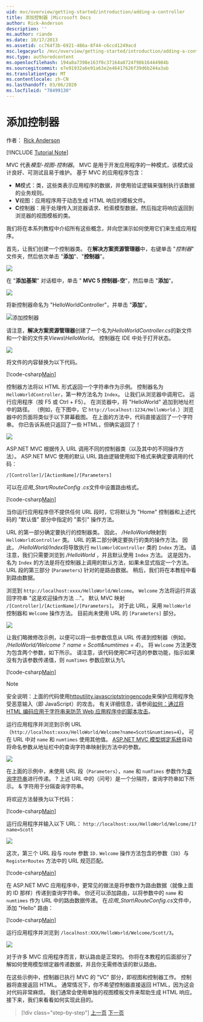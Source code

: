 ```yaml
---
uid: mvc/overview/getting-started/introduction/adding-a-controller
title: 添加控制器 |Microsoft Docs
author: Rick-Anderson
description: ''
ms.author: riande
ms.date: 10/17/2013
ms.assetid: cc764f3b-6921-486a-8f44-c6ccd1249acd
msc.legacyurl: /mvc/overview/getting-started/introduction/adding-a-controller
msc.type: authoredcontent
ms.openlocfilehash: 194a8a7398e163f0c37164a8724f98b16444984b
ms.sourcegitcommit: e7e91932a6e91a63e2e46417626f39d6b244a3ab
ms.translationtype: MT
ms.contentlocale: zh-CN
ms.lasthandoff: 03/06/2020
ms.locfileid: "78499130"
---
```

# <a name="adding-a-controller"></a>添加控制器

作者： [Rick Anderson](https://twitter.com/RickAndMSFT)

[!INCLUDE [Tutorial Note](index.md)]

MVC 代表*模型-视图-控制器*。 MVC 是用于开发应用程序的一种模式，该模式设计良好、可测试且易于维护。 基于 MVC 的应用程序包含：

- **M**模式：类，这些类表示应用程序的数据，并使用验证逻辑来强制执行该数据的业务规则。
- **V**视图：应用程序用于动态生成 HTML 响应的模板文件。
- **C**控制器：用于处理传入浏览器请求、检索模型数据，然后指定将响应返回到浏览器的视图模板的类。

我们将在本系列教程中介绍所有这些概念，并向您演示如何使用它们来生成应用程序。

首先，让我们创建一个控制器类。 在**解决方案资源管理器**中，右键单击 "*控制器*" 文件夹，然后依次单击 "**添加**"、"**控制器**"。

![](adding-a-controller/_static/image1.png)

在 "**添加基架**" 对话框中，单击 " **MVC 5 控制器-空**"，然后单击 "**添加**"。

![](adding-a-controller/_static/image2.png)  

将新控制器命名为 "HelloWorldController"，并单击 "**添加**"。

![添加控制器](adding-a-controller/_static/image3.png)

请注意，**解决方案资源管理器**创建了一个名为*HelloWorldController.cs*的新文件和一个新的文件夹*Views\HelloWorld*。 控制器在 IDE 中处于打开状态。

![](adding-a-controller/_static/image4.png)

将文件的内容替换为以下代码。

[!code-csharp[Main](adding-a-controller/samples/sample1.cs)]

控制器方法将以 HTML 形式返回一个字符串作为示例。 控制器名为 `HelloWorldController`，第一种方法名为 `Index`。 让我们从浏览器中调用它。 运行应用程序（按 F5 或 Ctrl + F5）。 在浏览器中，将 &quot;HelloWorld&quot; 追加到地址栏中的路径。 （例如，在下图中，它 `http://localhost:1234/HelloWorld.`）浏览器中的页面将类似于以下屏幕截图。 在上面的方法中，代码直接返回了一个字符串。 你已告诉系统只返回了一些 HTML，但确实返回了！

![](adding-a-controller/_static/image5.png)

ASP.NET MVC 根据传入 URL 调用不同的控制器类（以及其中的不同操作方法）。 ASP.NET MVC 使用的默认 URL 路由逻辑使用如下格式来确定要调用的代码：

`/[Controller]/[ActionName]/[Parameters]`

可以在*应用\_Start/RouteConfig .cs*文件中设置路由格式。

[!code-csharp[Main](adding-a-controller/samples/sample2.cs?highlight=7-8)]

当你运行应用程序但不提供任何 URL 段时，它将默认为 "Home" 控制器和上述代码的 "默认值" 部分中指定的 "索引" 操作方法。

URL 的第一部分确定要执行的控制器类。 因此， */HelloWorld*映射到 `HelloWorldController` 类。 URL 的第二部分确定要执行的类的操作方法。 因此， */HelloWorld/Index*将导致执行 `HelloWorldController` 类的 `Index` 方法。 请注意，我们只需要浏览到 */HelloWorld* ，并且默认使用 `Index` 方法。 这是因为，名为 `Index` 的方法是将在控制器上调用的默认方法，如果未显式指定一个方法。 URL 段的第三部分 (`Parameters`) 针对的是路由数据。 稍后，我们将在本教程中看到路由数据。

浏览到 `http://localhost:xxxx/HelloWorld/Welcome`。 `Welcome` 方法将运行并返回字符串 &quot;这是欢迎操作方法 ...&quot;。 默认 MVC 映射 `/[Controller]/[ActionName]/[Parameters]`。 对于此 URL，采用 `HelloWorld` 控制器和 `Welcome` 操作方法。 目前尚未使用 URL 的 `[Parameters]` 部分。

![](adding-a-controller/_static/image6.png)

让我们略微修改示例，以便可以将一些参数信息从 URL 传递到控制器（例如， */HelloWorld/Welcome？ name = Scott&amp;numtimes = 4*）。 将 `Welcome` 方法更改为包含两个参数，如下所示。 请注意，该代码使用C#可选的参数功能，指示如果没有为该参数传递值，则 `numTimes` 参数应默认为1。

[!code-csharp[Main](adding-a-controller/samples/sample3.cs)]

> [!NOTE]
> 安全说明：上面的代码使用[httputility.javascriptstringencode](https://msdn.microsoft.com/library/ee360286(v=vs.110).aspx)来保护应用程序免受恶意输入（即 JavaScript）的攻击。 有关详细信息，请参阅[如何：通过将 HTML 编码应用于字符串来防范 Web 应用程序中的脚本攻击](https://msdn.microsoft.com/library/a2a4yykt(v=vs.100).aspx)。

 运行应用程序并浏览到示例 URL （`http://localhost:xxxx/HelloWorld/Welcome?name=Scott&numtimes=4`）。 可在 URL 中对 `name` 和 `numtimes` 使用其他值。 [ASP.NET MVC 模型绑定系统](http://odetocode.com/Blogs/scott/archive/2009/04/27/6-tips-for-asp-net-mvc-model-binding.aspx)自动将命名参数从地址栏中的查询字符串映射到方法中的参数。

![](adding-a-controller/_static/image7.png)

在上面的示例中，未使用 URL 段（`Parameters`），`name` 和 `numTimes` 参数作为[查询字符串](http://en.wikipedia.org/wiki/Query_string)进行传递。 ? 上述 URL 中的（问号）是一个分隔符，查询字符串如下所示。 &amp; 字符用于分隔查询字符串。

将欢迎方法替换为以下代码：

[!code-csharp[Main](adding-a-controller/samples/sample4.cs)]

运行应用程序并输入以下 URL： `http://localhost:xxx/HelloWorld/Welcome/1?name=Scott`

![](adding-a-controller/_static/image8.png)

这次，第三个 URL 段与 route 参数 `ID.` `Welcome` 操作方法包含的参数（`ID`）与 `RegisterRoutes` 方法中的 URL 规范匹配。

[!code-csharp[Main](adding-a-controller/samples/sample5.cs?highlight=7)]

在 ASP.NET MVC 应用程序中，更常见的做法是将参数作为路由数据（就像上面的 ID 那样）传递到查询字符串。 你还可以添加路由，以将参数中的 `name` 和 `numtimes` 作为 URL 中的路由数据传递。 在*应用\_Start\RouteConfig.cs*文件中，添加 "Hello" 路由：

[!code-csharp[Main](adding-a-controller/samples/sample6.cs?highlight=13-16)]

运行应用程序并浏览到 `/localhost:XXX/HelloWorld/Welcome/Scott/3`。

![](adding-a-controller/_static/image9.png)

对于许多 MVC 应用程序而言，默认路由是正常的。 你将在本教程的后面部分了解如何使用模型绑定器传递数据，并且你无需修改该的默认路由。

在这些示例中，控制器已执行 MVC 的 &quot;VC&quot; 部分，即视图和控制器工作。 控制器将直接返回 HTML。 通常情况下，你不希望控制器直接返回 HTML，因为这会对代码非常麻烦。 我们通常会使用单独的视图模板文件来帮助生成 HTML 响应。 接下来，我们来看看如何实现此目的。

> [!div class="step-by-step"]
> [上一页](getting-started.md)
> [下一页](adding-a-view.md)

